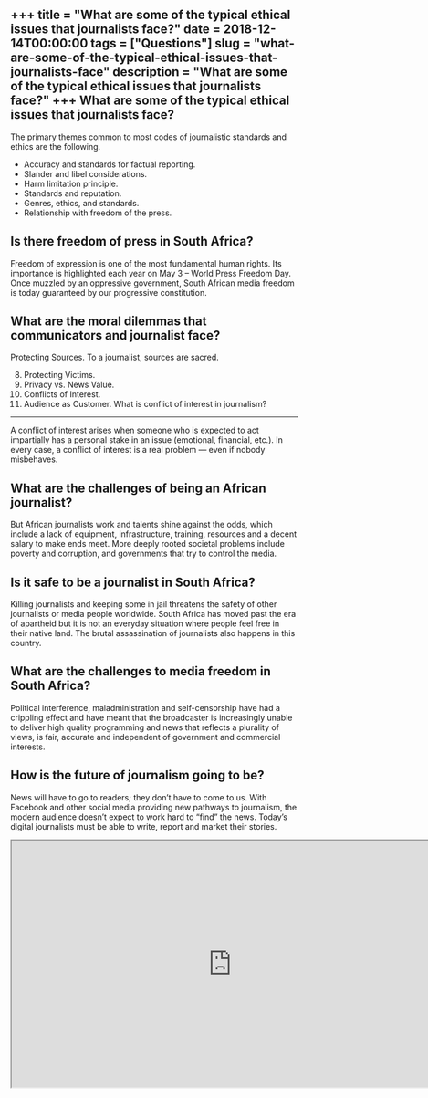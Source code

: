 +++
title = "What are some of the typical ethical issues that journalists face?"
date = 2018-12-14T00:00:00
tags = ["Questions"]
slug = "what-are-some-of-the-typical-ethical-issues-that-journalists-face"
description = "What are some of the typical ethical issues that journalists face?"
+++
What are some of the typical ethical issues that journalists face?
------------------------------------------------------------------

The primary themes common to most codes of journalistic standards and ethics are the following.

- Accuracy and standards for factual reporting.
- Slander and libel considerations.
- Harm limitation principle.
- Standards and reputation.
- Genres, ethics, and standards.
- Relationship with freedom of the press.

Is there freedom of press in South Africa?
------------------------------------------

Freedom of expression is one of the most fundamental human rights. Its importance is highlighted each year on May 3 – World Press Freedom Day. Once muzzled by an oppressive government, South African media freedom is today guaranteed by our progressive constitution.

What are the moral dilemmas that communicators and journalist face?
-------------------------------------------------------------------

Protecting Sources. To a journalist, sources are sacred.

8. Protecting Victims.
9. Privacy vs. News Value.
10. Conflicts of Interest.
11. Audience as Customer.
What is conflict of interest in journalism?
-------------------------------------------

A conflict of interest arises when someone who is expected to act impartially has a personal stake in an issue (emotional, financial, etc.). In every case, a conflict of interest is a real problem — even if nobody misbehaves.

What are the challenges of being an African journalist?
-------------------------------------------------------

But African journalists work and talents shine against the odds, which include a lack of equipment, infrastructure, training, resources and a decent salary to make ends meet. More deeply rooted societal problems include poverty and corruption, and governments that try to control the media.

Is it safe to be a journalist in South Africa?
----------------------------------------------

Killing journalists and keeping some in jail threatens the safety of other journalists or media people worldwide. South Africa has moved past the era of apartheid but it is not an everyday situation where people feel free in their native land. The brutal assassination of journalists also happens in this country.

What are the challenges to media freedom in South Africa?
---------------------------------------------------------

Political interference, maladministration and self-censorship have had a crippling effect and have meant that the broadcaster is increasingly unable to deliver high quality programming and news that reflects a plurality of views, is fair, accurate and independent of government and commercial interests.

How is the future of journalism going to be?
--------------------------------------------

News will have to go to readers; they don’t have to come to us. With Facebook and other social media providing new pathways to journalism, the modern audience doesn’t expect to work hard to “find” the news. Today’s digital journalists must be able to write, report and market their stories.

<iframe allow="accelerometer; autoplay; clipboard-write; encrypted-media; gyroscope; picture-in-picture" allowfullscreen="" class="__youtube_prefs__  epyt-is-override  no-lazyload" data-no-lazy="1" data-origheight="433" data-origwidth="770" data-skipgform_ajax_framebjll="" height="433" id="_ytid_93617" loading="lazy" src="https://www.youtube.com/embed/31XRkZjq5eU?enablejsapi=1&autoplay=0&cc_load_policy=0&cc_lang_pref=&iv_load_policy=1&loop=0&modestbranding=0&rel=1&fs=1&playsinline=0&autohide=2&theme=dark&color=red&controls=1&" title="YouTube player" width="770"></iframe>